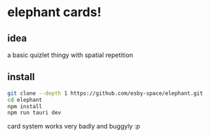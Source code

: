 # elephant cards!

## idea
a basic quizlet thingy with spatial repetition 

## install

```bash
git clone --depth 1 https://github.com/esby-space/elephant.git
cd elephant
npm install
npm run tauri dev
```

card system works very badly and buggyly :p

